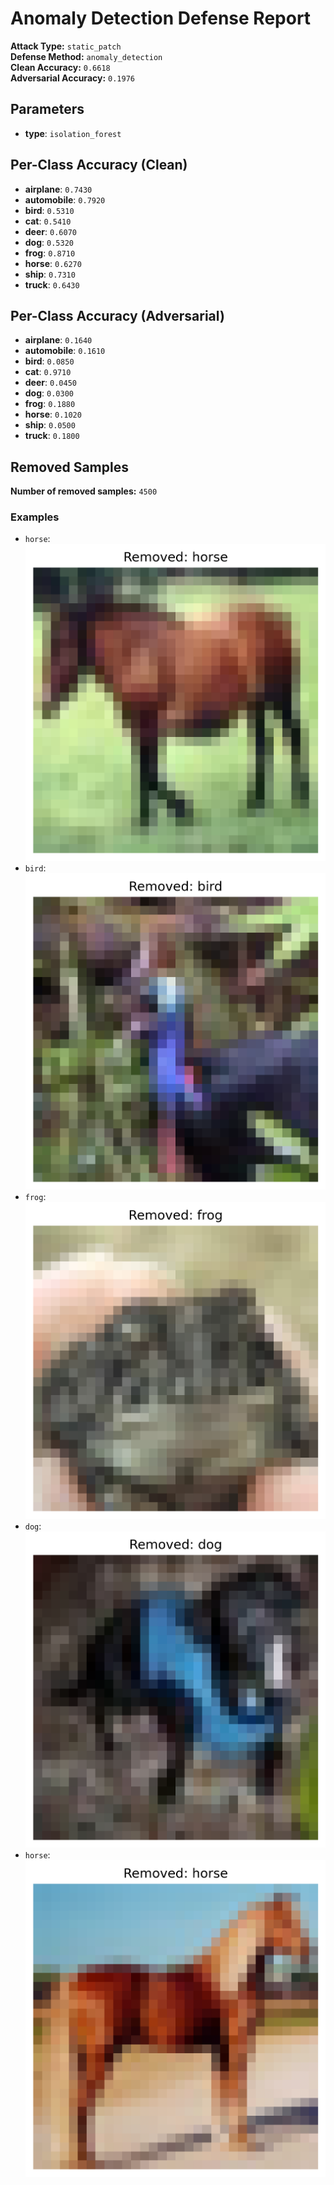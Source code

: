 # Anomaly Detection Defense Report

**Attack Type:** `static_patch`  
**Defense Method:** `anomaly_detection`  
**Clean Accuracy:** `0.6618`  
**Adversarial Accuracy:** `0.1976`  

## Parameters

- **type**: `isolation_forest`

## Per-Class Accuracy (Clean)

- **airplane**: `0.7430`
- **automobile**: `0.7920`
- **bird**: `0.5310`
- **cat**: `0.5410`
- **deer**: `0.6070`
- **dog**: `0.5320`
- **frog**: `0.8710`
- **horse**: `0.6270`
- **ship**: `0.7310`
- **truck**: `0.6430`

## Per-Class Accuracy (Adversarial)

- **airplane**: `0.1640`
- **automobile**: `0.1610`
- **bird**: `0.0850`
- **cat**: `0.9710`
- **deer**: `0.0450`
- **dog**: `0.0300`
- **frog**: `0.1880`
- **horse**: `0.1020`
- **ship**: `0.0500`
- **truck**: `0.1800`

## Removed Samples

**Number of removed samples:** `4500`


### Examples

- `horse`: ![](anomaly_removed/removed_7_7.png)
- `bird`: ![](anomaly_removed/removed_24_2.png)
- `frog`: ![](anomaly_removed/removed_25_6.png)
- `dog`: ![](anomaly_removed/removed_27_5.png)
- `horse`: ![](anomaly_removed/removed_43_7.png)